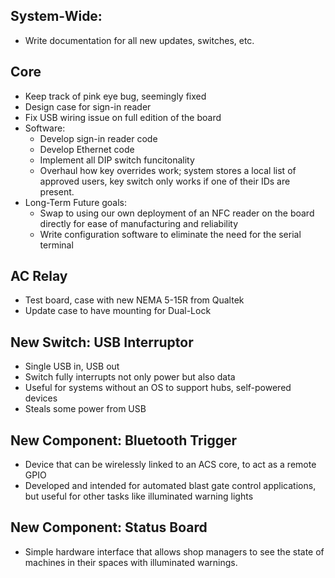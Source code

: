 ## System-Wide:

* Write documentation for all new updates, switches, etc.

## Core
* Keep track of pink eye bug, seemingly fixed
* Design case for sign-in reader
* Fix USB wiring issue on full edition of the board
* Software:
  * Develop sign-in reader code
  * Develop Ethernet code
  * Implement all DIP switch funcitonality
  * Overhaul how key overrides work; system stores a local list of approved users, key switch only works if one of their IDs are present. 
* Long-Term Future goals:
  * Swap to using our own deployment of an NFC reader on the board directly for ease of manufacturing and reliability
  * Write configuration software to eliminate the need for the serial terminal

## AC Relay
* Test board, case with new NEMA 5-15R from Qualtek
* Update case to have mounting for Dual-Lock

## New Switch: USB Interruptor
* Single USB in, USB out
* Switch fully interrupts not only power but also data
* Useful for systems without an OS to support hubs, self-powered devices
* Steals some power from USB

## New Component: Bluetooth Trigger
* Device that can be wirelessly linked to an ACS core, to act as a remote GPIO
* Developed and intended for automated blast gate control applications, but useful for other tasks like illuminated warning lights

## New Component: Status Board
* Simple hardware interface that allows shop managers to see the state of machines in their spaces with illuminated warnings. 
